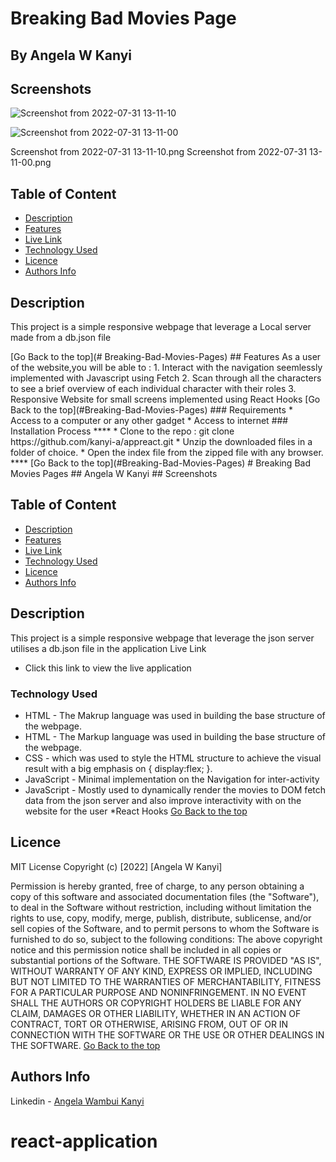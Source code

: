 # Breaking Bad Movies Page
## By Angela W Kanyi
## Screenshots
![Screenshot from 2022-07-31 13-11-10](https://user-images.githubusercontent.com/106078081/182021485-30ce48f3-066b-458a-adc9-ae681153c274.png)

![Screenshot from 2022-07-31 13-11-00](https://user-images.githubusercontent.com/106078081/182021709-e86c7cc5-6df6-4039-a106-83439030341b.png)

Screenshot from 2022-07-31 13-11-10.png
Screenshot from 2022-07-31 13-11-00.png

## Table of Content
 - [Description](#description)
 - [Features](#features)
 - [Live Link](#Live-Link)
 - [Technology  Used](#technology-Used)
 - [Licence](#licence)
 - [Authors Info](#Authors-Info)
 ## Description
 <p>This project is a simple responsive webpage that leverage a Local server made from a db.json file</p>
 [Go Back to the top](# Breaking-Bad-Movies-Pages)
 ## Features
As a user of the website,you will be able to :
1. Interact with the navigation seemlessly implemented with Javascript using Fetch
2. Scan through all the characters to see a brief overview of each individual character with their roles
3. Responsive Website for small screens implemented using React Hooks
[Go Back to the top](#Breaking-Bad-Movies-Pages)
 ###  Requirements
 * Access to  a computer or any other gadget
 * Access to internet
 ### Installation Process
 ****
* Clone to the repo : git clone https://github.com/kanyi-a/appreact.git
* Unzip the downloaded files in a folder of choice.
* Open the index file from the zipped file with any browser.
 ****
[Go Back to the top](#Breaking-Bad-Movies-Pages)
#   Breaking Bad Movies Pages
 ## Angela W Kanyi
 ## Screenshots
 
 ## Table of Content
 - [Description](#description)
 - [Features](#features)
 - [Live Link](#Live-Link)
 - [Technology  Used](#technology-Used)
 - [Licence](#licence)
 - [Authors Info](#Authors-Info)
 ## Description
 <p>This project is a simple responsive webpage that leverage the json server utilises a db.json file in the application </
 [Go Back to the top](#Breaking-Bad-Movies-Pages)
 ## Features
As a user of the website,you will be able to :
1. Interact with the navigation seemlessly implemented with Javascript using Fetch
2. Scan through the trending movies to see a brief overview of each individual character with their roles
3. Responsive Website for small screens implemented using React Hooks
[Go Back to the top](#Breaking-bad-Movies-Page
 ###  Requirements
 * Access to  a computer or any other gadget
 * Access to internet
 ### Installation Process
 ****
* Clone to the repo : git clone git clone https://github.com/kanyi-a/appreact.git
* Open the index file from the zipped file with any browser.
 ****
[Go Back to the top](#Breaking-Bad-Movies-Pages)

### Live Link
- Click this link to view the live application 
### Technology  Used
* HTML - The Makrup language was used in building the base structure of the webpage.
* HTML - The Markup language was used in building the base structure of the webpage.
* CSS - which was used to style the HTML structure to achieve the visual result with a big emphasis on { display:flex; }.
* JavaScript - Minimal implementation on the Navigation for inter-activity
* JavaScript - Mostly used to dynamically render the movies to DOM fetch data from the json server and also improve interactivity with on the website for the user
*React Hooks
[Go Back to the top](#Breaking-Bad-Movies-Pages)
## Licence
MIT License
Copyright (c) [2022] [Angela W Kanyi]

Permission is hereby granted, free of charge, to any person obtaining a copy
of this software and associated documentation files (the "Software"), to deal
in the Software without restriction, including without limitation the rights
to use, copy, modify, merge, publish, distribute, sublicense, and/or sell
copies of the Software, and to permit persons to whom the Software is
furnished to do so, subject to the following conditions:
The above copyright notice and this permission notice shall be included in all
copies or substantial portions of the Software.
THE SOFTWARE IS PROVIDED "AS IS", WITHOUT WARRANTY OF ANY KIND, EXPRESS OR
IMPLIED, INCLUDING BUT NOT LIMITED TO THE WARRANTIES OF MERCHANTABILITY,
FITNESS FOR A PARTICULAR PURPOSE AND NONINFRINGEMENT. IN NO EVENT SHALL THE
AUTHORS OR COPYRIGHT HOLDERS BE LIABLE FOR ANY CLAIM, DAMAGES OR OTHER
LIABILITY, WHETHER IN AN ACTION OF CONTRACT, TORT OR OTHERWISE, ARISING FROM,
OUT OF OR IN CONNECTION WITH THE SOFTWARE OR THE USE OR OTHER DEALINGS IN THE
SOFTWARE.
[Go Back to the top](#Breaking-Bad-Movies-Pages)
## Authors Info
Linkedin - [Angela Wambui Kanyi](linkedin.com/in/angelakanyi)

# react-application
